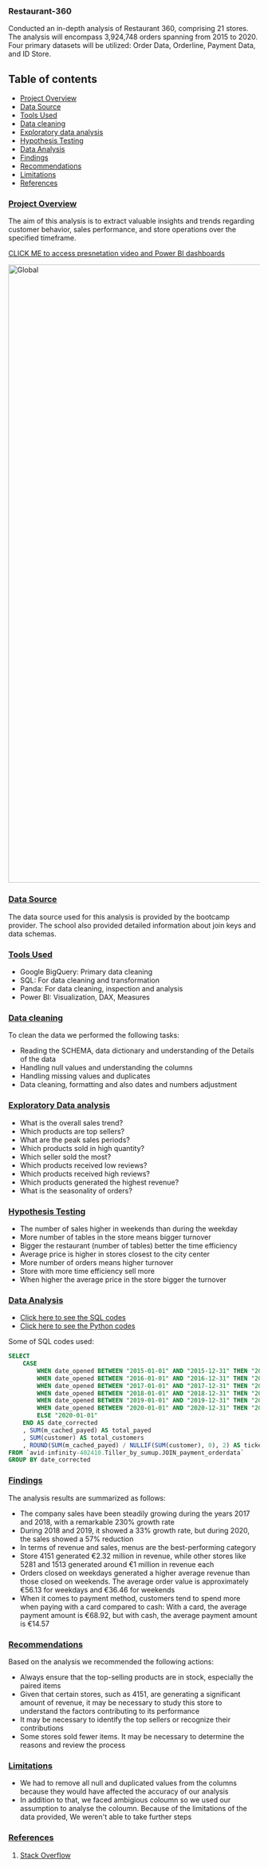 ### Restaurant-360

Conducted an in-depth analysis of Restaurant 360, comprising 21 stores. The analysis will encompass 3,924,748 orders spanning from 2015 to 2020. Four primary datasets will be utilized: Order Data, Orderline, Payment Data, and ID Store.
## Table of contents
 - [Project Overview](#project-overview)
 - [Data Source](#data-source)
 - [Tools Used](#tools-used)
 - [Data cleaning](#data-cleaning)
 - [Exploratory data analysis](#exploratory-data-analysis)
 - [Hypothesis Testing](#hypothesis-testing)
 - [Data Analysis](#data-analysis)
 - [Findings](#findings)
 - [Recommendations](#recommendations)
 - [Limitations](#limitations)
 - [References](#references)

### [Project Overview]()

The aim of this analysis is to extract valuable insights and trends regarding customer behavior, sales performance, and store operations over the specified timeframe.

[CLICK ME to access presnetation video and Power BI dashboards](https://github.com/Danieltadele777/Restaurant-360-Video-presentation-and-dashboards.git)

<img width="1239" alt="Global" src="https://github.com/Danieltadele777/Restaurant-360--food-chain/assets/147874875/5bfd2652-d897-4a8f-9816-9ef9f20b511d">



### [Data Source]()

The data source used for this analysis is provided by the bootcamp provider. The school also provided detailed information about join keys and data schemas. 

### [Tools Used]()
- Google BigQuery: Primary data cleaning
- SQL: For data cleaning and transformation
- Panda: For data cleaning, inspection and analysis
- Power BI: Visualization, DAX, Measures

### [Data cleaning]()
To clean the data we performed the following tasks:
- Reading the SCHEMA, data dictionary and understanding of the Details of the data
- Handling null values and understanding the columns
- Handling missing values and duplicates
- Data cleaning, formatting and also dates and numbers adjustment

### [Exploratory Data analysis]()
- What is the overall sales trend?
- Which products are top sellers?
- What are the peak sales periods?
- Which products sold in high quantity?
- Which seller sold the most?
- Which products received low reviews?
- Which products received high reviews?
- Which products generated the highest revenue?
- What is the seasonality of orders?

### [Hypothesis Testing]()
- The number of sales higher in weekends than during the weekday
- More number of tables in the store means bigger turnover
- Bigger the restaurant (number of tables) better the time efficiency
- Average price is higher in stores closest to the city center
- More number of orders means higher turnover
- Store with more time efficiency sell more
- When higher the average price in the store bigger the turnover

### [Data Analysis]()
 - [Click here to see the SQL codes](https://github.com/Danieltadele777/Restaurant-360--food-chain/blob/main/SQL%20codes)
 - [Click here to see the Python codes]()

Some of SQL codes used:
```SQL
SELECT
    CASE
        WHEN date_opened BETWEEN "2015-01-01" AND "2015-12-31" THEN "2015-01-01"
        WHEN date_opened BETWEEN "2016-01-01" AND "2016-12-31" THEN "2016-01-01"
        WHEN date_opened BETWEEN "2017-01-01" AND "2017-12-31" THEN "2017-01-01"
        WHEN date_opened BETWEEN "2018-01-01" AND "2018-12-31" THEN "2018-01-01"
        WHEN date_opened BETWEEN "2019-01-01" AND "2019-12-31" THEN "2019-01-01"
        WHEN date_opened BETWEEN "2020-01-01" AND "2020-12-31" THEN "2020-01-01"
        ELSE "2020-01-01"
    END AS date_corrected
    , SUM(m_cached_payed) AS total_payed
    , SUM(customer) AS total_customers
    , ROUND(SUM(m_cached_payed) / NULLIF(SUM(customer), 0), 2) AS ticket_medium
FROM `avid-infinity-402410.Tiller_by_sumup.JOIN_payment_orderdata`
GROUP BY date_corrected
```



### [Findings]()
The analysis results are summarized as follows:

- The company sales have been steadily growing during the years 2017 and 2018, with a remarkable 230% growth rate
- During 2018 and 2019, it showed a 33% growth rate, but during 2020, the sales showed a 57% reduction
- In terms of revenue and sales, menus are the best-performing category
- Store 4151 generated €2.32 million in revenue, while other stores like 5281 and 1513 generated around €1 million in revenue each
- Orders closed on weekdays generated a higher average revenue than those closed on weekends. The average order value is approximately €56.13 for weekdays and €36.46 for weekends
- When it comes to payment method, customers tend to spend more when paying with a card compared to cash: With a card, the average payment amount is €68.92, but with cash, the average payment amount is €14.57

### [Recommendations]()
Based on the analysis we recommended the following actions:
- Always ensure that the top-selling products are in stock, especially the paired items
- Given that certain stores, such as 4151, are generating a significant amount of revenue, it may be necessary to study this store to understand the factors contributing to its performance
- It may be necessary to identify the top sellers or recognize their contributions
- Some stores sold fewer items. It may be necessary to determine the reasons and review the process

### [Limitations]()

- We had to remove all null and duplicated values from the columns because they would have affected the accuracy of our analysis 
- In addition to that, we faced ambigious coloumn so we used our assumption to analyse the coloumn. Because of the limitations of the data provided, We weren't able to take further steps

### [References]()
1. [Stack Overflow](www.stackoverflow.com)
